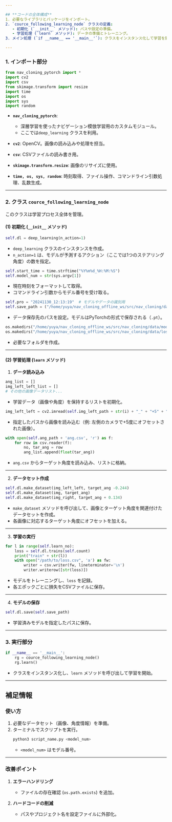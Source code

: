 ```yaml
---

## **コードの全体構成**
1. 必要なライブラリとパッケージをインポート。
2. `cource_following_learning_node` クラスの定義:
   - 初期化 (`__init__` メソッド): パスや設定の準備。
   - 学習処理 (`learn` メソッド): データの準備とトレーニング。
3. メイン処理 (`if __name__ == '__main__'`): クラスをインスタンス化して学習を開始。

---
```


### **1. インポート部分**

```python
from nav_cloning_pytorch import *
import cv2
import csv
from skimage.transform import resize
import time
import os
import sys
import random
```

- **`nav_cloning_pytorch`**:
  - 深層学習を使ったナビゲーション模倣学習用のカスタムモジュール。
  - ここでは`deep_learning` クラスを利用。
  
- **`cv2`**: OpenCV。画像の読み込みや処理を担当。

- **`csv`**: CSVファイルの読み書き用。

- **`skimage.transform.resize`**: 画像のリサイズに使用。

- **`time, os, sys, random`**: 時刻取得、ファイル操作、コマンドライン引数処理、乱数生成。

---

### **2. クラス `cource_following_learning_node`**
このクラスは学習プロセス全体を管理。

#### **(1) 初期化 (`__init__` メソッド)**

```python
self.dl = deep_learning(n_action=1)
```

- `deep_learning` クラスのインスタンスを作成。
- `n_action=1` は、モデルが予測するアクション（ここでは1つのステアリング角度）の数を指定。

```python
self.start_time = time.strftime("%Y%m%d_%H:%M:%S")
self.model_num = str(sys.argv[1])
```

- 現在時刻をフォーマットして取得。
- コマンドライン引数からモデル番号を受け取る。

```python
self.pro = "20241130_12:13:19"  # モデルやデータの識別用
self.save_path = ("/home/yuya/nav_cloning_offline_ws/src/nav_cloning/data/model/" + str(self.pro) + "/model" + str(self.model_num) + ".pt")
```

- データ保存先のパスを設定。モデルはPyTorchの形式で保存される（`.pt`）。

```python
os.makedirs("/home/yuya/nav_cloning_offline_ws/src/nav_cloning/data/model/" + str(self.pro), exist_ok=True)
os.makedirs("/home/yuya/nav_cloning_offline_ws/src/nav_cloning/data/loss/" + str(self.pro) + "/", exist_ok=True)
```

- 必要なフォルダを作成。

---

#### **(2) 学習処理 (`learn` メソッド)**

1. **データ読み込み**

```python
ang_list = []
img_left_left_list = []
# その他の画像データリスト...
```

- 学習データ（画像や角度）を保持するリストを初期化。

```python
img_left_left = cv2.imread(self.img_left_path + str(i) + "_" + "+5" + ".jpg")
```

- 指定したパスから画像を読み込む（例: 左側のカメラで+5度にオフセットされた画像）。

```python
with open(self.ang_path + 'ang.csv', 'r') as f:
    for row in csv.reader(f):
        no, tar_ang = row
        ang_list.append(float(tar_ang))
```

- `ang.csv` からターゲット角度を読み込み、リストに格納。

---

2. **データセット作成**

```python
self.dl.make_dataset(img_left_left, target_ang -0.244)
self.dl.make_dataset(img, target_ang)
self.dl.make_dataset(img_right, target_ang + 0.134)
```

- `make_dataset` メソッドを呼び出して、画像とターゲット角度を関連付けたデータセットを作成。
- 各画像に対応するターゲット角度にオフセットを加える。

---

3. **学習の実行**

```python
for l in range(self.learn_no):
    loss = self.dl.trains(self.count)
    print("train" + str(l))
    with open("/path/to/loss.csv", 'a') as fw:
        writer = csv.writer(fw, lineterminator='\n')
        writer.writerow([str(loss)])
```

- モデルをトレーニングし、`loss` を記録。
- 各エポックごとに損失をCSVファイルに保存。

---

4. **モデルの保存**

```python
self.dl.save(self.save_path)
```

- 学習済みモデルを指定したパスに保存。

---

### **3. 実行部分**
```python
if __name__ == '__main__':
    rg = cource_following_learning_node()
    rg.learn()
```

- クラスをインスタンス化し、`learn` メソッドを呼び出して学習を開始。

---

## **補足情報**
### **使い方**
1. 必要なデータセット（画像、角度情報）を準備。
2. ターミナルでスクリプトを実行。
   ```bash
   python3 script_name.py <model_num>
   ```
   - `<model_num>` はモデル番号。

---

### **改善ポイント**
1. **エラーハンドリング**
   - ファイルの存在確認 (`os.path.exists`) を追加。

2. **ハードコードの削減**
   - パスやプロジェクト名を設定ファイルに外部化。